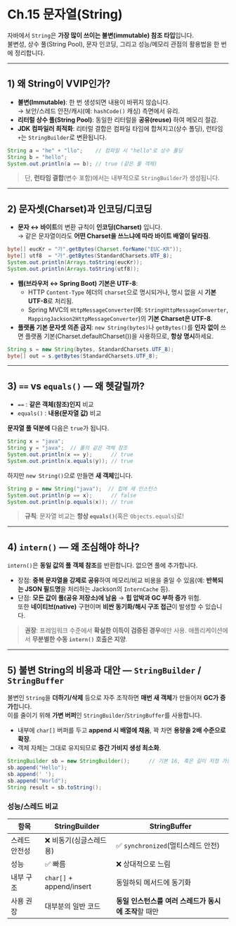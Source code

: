 # Ch.15 문자열(String)

자바에서 `String`은 **가장 많이 쓰이는 불변(immutable) 참조 타입**입니다.  
불변성, 상수 풀(String Pool), 문자 인코딩, 그리고 성능/메모리 관점의 활용법을 한 번에 정리합니다.

---

## 1) 왜 String이 VVIP인가?

- **불변(Immutable)**: 한 번 생성되면 내용이 바뀌지 않습니다.  
  → 보안/스레드 안전/캐시(예: `hashCode()` 캐싱) 측면에서 유리.
- **리터럴 상수 풀(String Pool)**: 동일한 리터럴을 **공유(reuse)** 하여 메모리 절감.
- **JDK 컴파일러 최적화**: 리터럴 결합은 컴파일 타임에 합쳐지고(상수 폴딩), 런타임 `+`는 `StringBuilder`로 변환됩니다.

```java
String a = "he" + "llo";    // 컴파일 시 "hello"로 상수 폴딩
String b = "hello";
System.out.println(a == b); // true (같은 풀 객체)
```

> 단, **런타임 결합**(변수 포함)에서는 내부적으로 `StringBuilder`가 생성됩니다.

---

## 2) 문자셋(Charset)과 인코딩/디코딩

- **문자 ↔ 바이트**의 변환 규칙이 **인코딩(Charset)** 입니다.  
  → 같은 문자열이라도 **어떤 Charset을 쓰느냐에 따라 바이트 배열이 달라짐**.

```java
byte[] eucKr = "가".getBytes(Charset.forName("EUC-KR"));
byte[] utf8  = "가".getBytes(StandardCharsets.UTF_8);
System.out.println(Arrays.toString(eucKr));
System.out.println(Arrays.toString(utf8));
```

- **웹(브라우저 ↔ Spring Boot) 기본은 UTF-8**:  
  - HTTP `Content-Type` 헤더의 `charset`으로 명시되거나, 명시 없을 시 **기본 UTF-8**로 처리됨.
  - Spring MVC의 `HttpMessageConverter`(예: `StringHttpMessageConverter`, `MappingJackson2HttpMessageConverter`)의 **기본 Charset은 UTF-8**.
- **플랫폼 기본 문자셋 의존 금지**: `new String(bytes)`나 `getBytes()`를 **인자 없이** 쓰면 플랫폼 기본(Charset.defaultCharset())을 사용하므로, **항상 명시**하세요.

```java
String s = new String(bytes, StandardCharsets.UTF_8);
byte[] out = s.getBytes(StandardCharsets.UTF_8);
```

---

## 3) `==` vs `equals()` — 왜 헷갈릴까?

- `==` : **같은 객체(참조)인지** 비교
- `equals()` : **내용(문자열 값)** 비교

**문자열 풀 덕분에** 다음은 `true`가 됩니다.
```java
String x = "java";
String y = "java";  // 풀의 같은 객체 참조
System.out.println(x == y);      // true
System.out.println(x.equals(y)); // true
```

하지만 `new String()`으로 만들면 **새 객체**입니다.
```java
String p = new String("java");  // 힙에 새 인스턴스
System.out.println(p == x);      // false
System.out.println(p.equals(x)); // true
```

> **규칙**: 문자열 비교는 **항상 `equals()`**(혹은 `Objects.equals`)로!

---

## 4) `intern()` — 왜 조심해야 하나?

`intern()`은 **동일 값의 풀 객체 참조**를 반환합니다. 없으면 풀에 추가합니다.

- 장점: **중복 문자열을 강제로 공유**하여 메모리/비교 비용을 줄일 수 있음(예: **반복되는 JSON 필드명**을 처리하는 Jackson의 `InternCache` 등).
- 단점: **모든 값이 풀(공유 저장소)에 남음** → **힙 압박과 GC 부하 증가** 위험.  
  또한 **네이티브(native)** 구현이며 **비싼 동기화/해시 구조 접근**이 발생할 수 있습니다.

> **권장**: 프레임워크 수준에서 **확실한 이득이 검증된 경우**에만 사용. 애플리케이션에서 **무분별한 수동 `intern()` 호출은 지양**.

---

## 5) 불변 String의 비용과 대안 — `StringBuilder` / `StringBuffer`

불변인 `String`을 **더하기/삭제** 등으로 자주 조작하면 **매번 새 객체**가 만들어져 **GC가 증가**합니다.  
이를 줄이기 위해 **가변 버퍼**인 `StringBuilder`/`StringBuffer`를 사용합니다.

- 내부에 `char[]` 버퍼를 두고 **append 시 배열에 채움**, 꽉 차면 **용량을 2배 수준으로 확장**.
- 객체 자체는 그대로 유지되므로 **중간 가비지 생성 최소화**.

```java
StringBuilder sb = new StringBuilder();      // 기본 16, 혹은 길이 지정 가능
sb.append("Hello");
sb.append(' ');
sb.append("World");
String result = sb.toString();
```

### 성능/스레드 비교

| 항목 | StringBuilder | StringBuffer |
|---|---|---|
| 스레드 안전성 | ❌ 비동기(싱글스레드용) | ✅ `synchronized`(멀티스레드 안전) |
| 성능 | ✅ 빠름 | ❌ 상대적으로 느림 |
| 내부 구조 | `char[]` + append/insert | 동일하되 메서드에 동기화 |
| 사용 권장 | 대부분의 일반 코드 | **동일 인스턴스를 여러 스레드가 동시에 조작**할 때만 |
